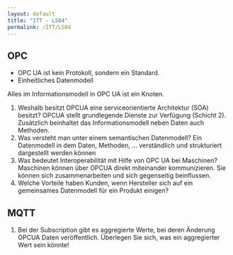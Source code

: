 ```yaml
---
layout: default
title: "ITT - LS04"
permalink: /ITT/LS04
---
```


## OPC

- OPC UA ist kein Protokoll, sondern ein Standard.
- Einheitliches Datenmodell

Alles im Informationsmodell in OPC UA ist ein Knoten.

1. Weshalb besitzt OPCUA eine serviceorientierte Architektur (SOA) besitzt?
OPCUA stellt grundlegende Dienste zur Verfügung (Schicht 2). Zusätzlich beinhaltet das Informationsmodell neben Daten auch Methoden.
2. Was versteht man unter einem semantischen Datenmodell?
Ein Datenmodell in dem Daten, Methoden, ... verständlich und strukturiert dargestellt werden können
3. Was bedeutet Interoperabilität mit Hilfe von OPC UA bei Maschinen?
Maschinen können über OPCUA direkt miteinander kommunizieren. Sie können sich zusammenarbeiten und sich gegenseitig beinflussen.
4. Welche Vorteile haben Kunden, wenn Hersteller sich auf ein gemeinsames Datenmodell für ein Produkt einigen?

## MQTT

1. Bei der Subscription gibt es aggregierte Werte, bei deren Änderung OPCUA Daten
veröffentlich. Überlegen Sie sich, was ein aggregierter Wert sein könnte!<br>

